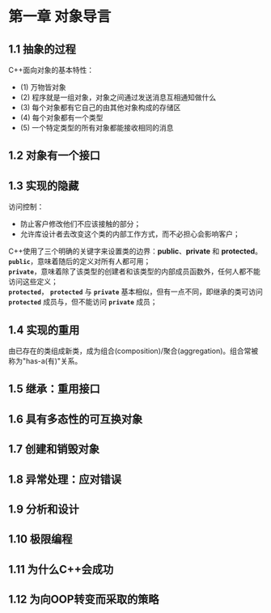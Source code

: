 # 第一章 对象导言

## 1.1 抽象的过程

C++面向对象的基本特性：

- (1) 万物皆对象
- (2) 程序就是一组对象，对象之间通过发送消息互相通知做什么
- (3) 每个对象都有它自己的由其他对象构成的存储区
- (4) 每个对象都有一个类型
- (5) 一个特定类型的所有对象都能接收相同的消息

## 1.2 对象有一个接口

## 1.3 实现的隐藏

访问控制：

- 防止客户修改他们不应该接触的部分；
- 允许库设计者去改变这个类的内部工作方式，而不必担心会影响客户；

C++使用了三个明确的关键字来设置类的边界：**public**、**private** 和 **protected**。  
**`public`**，意味着随后的定义对所有人都可用；  
**`private`**，意味着除了该类型的创建者和该类型的内部成员函数外，任何人都不能访问这些定义；  
**`protected`**， **`protected`** 与 **`private`** 基本相似，但有一点不同，即继承的类可访问 **`protected`** 成员与，但不能访问 **`private`** 成员；

## 1.4 实现的重用

由已存在的类组成新类，成为组合(composition)/聚合(aggregation)。组合常被称为"has-a(有)"关系。

## 1.5 继承：重用接口

## 1.6 具有多态性的可互换对象

## 1.7 创建和销毁对象

## 1.8 异常处理：应对错误

## 1.9 分析和设计

## 1.10 极限编程

## 1.11 为什么C++会成功

## 1.12 为向OOP转变而采取的策略

